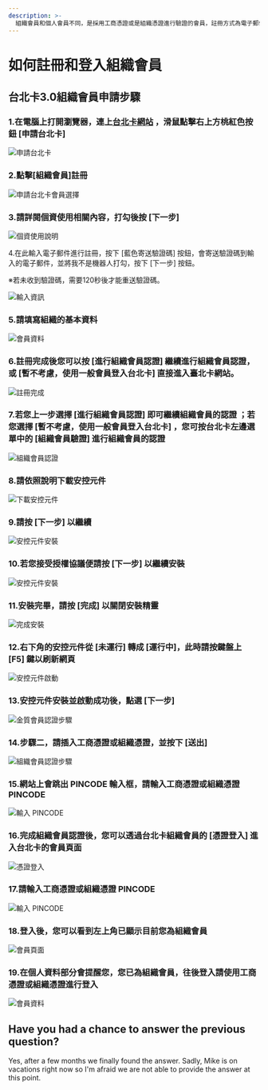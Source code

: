 ```yaml
---
description: >-
  組織會員和個人會員不同，是採用工商憑證或是組織憑證進行驗證的會員，註冊方式為電子郵件，驗證方式為工商憑證或組織憑證，驗證完成後始可成為組織會員。登入方式一律採用憑證方式登入。
---
```


# 如何註冊和登入組織會員

## 台北卡3.0組織會員申請步驟

### 1.在電腦上打開瀏覽器，連上[台北卡網站](https://id.taipei/tpcd) ，滑鼠點擊右上方桃紅色按鈕 \[申請台北卡\]

![&#x7533;&#x8ACB;&#x53F0;&#x5317;&#x5361;](../.gitbook/assets/01.png)



### 2.點擊\[組織會員\]註冊

![&#x7533;&#x8ACB;&#x53F0;&#x5317;&#x5361;&#x6703;&#x54E1;&#x9078;&#x64C7;](../.gitbook/assets/hui-yuan-zhu-ce-xuan-ze-zu-zhi-hui-yuan.png)



### 3.請詳閱個資使用相關內容，打勾後按 \[下一步\]

![&#x500B;&#x8CC7;&#x4F7F;&#x7528;&#x8AAA;&#x660E;](../.gitbook/assets/05ff.png)



4.在此輸入電子郵件進行註冊，按下 \[藍色寄送驗證碼\] 按鈕，會寄送驗證碼到輸入的電子郵件，並將我不是機器人打勾，按下 \[下一步\] 按鈕。

※若未收到驗證碼，需要120秒後才能重送驗證碼。

![&#x8F38;&#x5165;&#x8CC7;&#x8A0A;](../.gitbook/assets/zu-zhi-hui-yuan-zhu-ce-dian-zi-you-jian-ren-zheng.png)



### 5.請填寫組織的基本資料

![&#x6703;&#x54E1;&#x8CC7;&#x6599;](../.gitbook/assets/07.png)



### 6.註冊完成後您可以按 \[進行組織會員認證\] 繼續進行組織會員認證，或 \[暫不考慮，使用一般會員登入台北卡\] 直接進入臺北卡網站。

![&#x8A3B;&#x518A;&#x5B8C;&#x6210;](../.gitbook/assets/021.png)



### 7.若您上一步選擇 \[進行組織會員認證\] 即可繼續組織會員的認證 ；若您選擇 \[暫不考慮，使用一般會員登入台北卡\] ，您可按台北卡左邊選單中的 \[組織會員驗證\] 進行組織會員的認證

![&#x7D44;&#x7E54;&#x6703;&#x54E1;&#x8A8D;&#x8B49;](../.gitbook/assets/zu-zhi-hui-yuan-ren-zheng-fang-fa.png)



### 8.請依照說明下載安控元件

![&#x4E0B;&#x8F09;&#x5B89;&#x63A7;&#x5143;&#x4EF6;](../.gitbook/assets/xia-zai-an-kong-yuan-jian%20%282%29.png)



### 9.請按 \[下一步\] 以繼續

![&#x5B89;&#x63A7;&#x5143;&#x4EF6;&#x5B89;&#x88DD;](../.gitbook/assets/10%20%281%29.png)



### 10.若您接受授權協議便請按 \[下一步\] 以繼續安裝

![&#x5B89;&#x63A7;&#x5143;&#x4EF6;&#x5B89;&#x88DD;](../.gitbook/assets/11.png)



### 11.安裝完畢，請按 \[完成\] 以關閉安裝精靈

![&#x5B8C;&#x6210;&#x5B89;&#x88DD;](../.gitbook/assets/007%20%282%29.png)



### 12.右下角的安控元件從 \[未運行\] 轉成 \[運行中\]，此時請按鍵盤上 \[F5\] 鍵以刷新網頁

![&#x5B89;&#x63A7;&#x5143;&#x4EF6;&#x555F;&#x52D5;](../.gitbook/assets/an-kong-yuan-jian-qi-dong%20%281%29.png)



### 13.安控元件安裝並啟動成功後，點選 \[下一步\]

![&#x91D1;&#x8CEA;&#x6703;&#x54E1;&#x8A8D;&#x8B49;&#x6B65;&#x9A5F;](../.gitbook/assets/09.png)



### 14.步驟二，請插入工商憑證或組織憑證，並按下 \[送出\]

![&#x7D44;&#x7E54;&#x6703;&#x54E1;&#x8A8D;&#x8B49;&#x6B65;&#x9A5F;](../.gitbook/assets/13.png)



### 15.網站上會跳出 PINCODE 輸入框，請輸入工商憑證或組織憑證 PINCODE

![&#x8F38;&#x5165; PINCODE](../.gitbook/assets/14.png)



### 16.完成組織會員認證後，您可以透過台北卡組織會員的 \[憑證登入\] 進入台北卡的會員頁面

![&#x6191;&#x8B49;&#x767B;&#x5165;](../.gitbook/assets/21.png)



### 17.請輸入工商憑證或組織憑證 PINCODE

![&#x8F38;&#x5165; PINCODE](../.gitbook/assets/22.png)



### 18.登入後，您可以看到左上角已顯示目前您為組織會員

![&#x6703;&#x54E1;&#x9801;&#x9762;](../.gitbook/assets/23.png)



### 19.在個人資料部分會提醒您，您已為組織會員，往後登入請使用工商憑證或組織憑證進行登入

![&#x6703;&#x54E1;&#x8CC7;&#x6599;](../.gitbook/assets/zu-zhi-hui-yuan-ge-ren-zi-liao.png)

## Have you had a chance to answer the previous question?

Yes, after a few months we finally found the answer. Sadly, Mike is on vacations right now so I'm afraid we are not able to provide the answer at this point.



